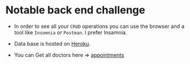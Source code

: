# Notable back end challenge

- In order to see all your `CRUD` operations you can use the browser and a tool like `Insomnia` or `Postman`. I prefer Insamnia.

- Data base is hosted on [Heroku](https://arcane-scrubland-59259.herokuapp.com/).
- You can Get all doctors here => [appointments](https://arcane-scrubland-59259.herokuapp.com/doctors)



